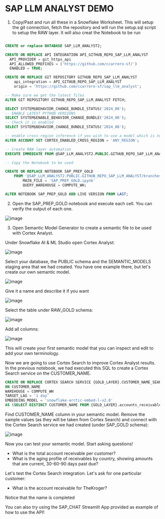 # SAP LLM ANALYST DEMO

1. Copy/Past and run all these in a Snowflake Worksheet. This will setup the git connection, fetch the repository
and will run the setup.sql script to setup the RAW layer. It will also creat the Notebook to be run

```sql

CREATE or replace DATABASE SAP_LLM_ANALYST2;

CREATE OR REPLACE API INTEGRATION API_GITHUB_REPO_SAP_LLM_ANALYST
  API_PROVIDER = git_https_api
  API_ALLOWED_PREFIXES = ('https://github.com/ccarrero-sf/')
  ENABLED = TRUE;

CREATE OR REPLACE GIT REPOSITORY GITHUB_REPO_SAP_LLM_ANALYST
    api_integration = API_GITHUB_REPO_SAP_LLM_ANALYST
    origin = 'https://github.com/ccarrero-sf/sap_llm_analyst';

-- Make sure we get the latest files
ALTER GIT REPOSITORY GITHUB_REPO_SAP_LLM_ANALYST FETCH;

SELECT SYSTEM$BEHAVIOR_CHANGE_BUNDLE_STATUS('2024_08');
-- ENABLE LATEST PYTHON VERSIONS
SELECT SYSTEM$ENABLE_BEHAVIOR_CHANGE_BUNDLE('2024_08');
-- Check it is enabled
SELECT SYSTEM$BEHAVIOR_CHANGE_BUNDLE_STATUS('2024_08');

-- enable cross-region inference if you wish to use a model which is not available in your region
ALTER ACCOUNT SET CORTEX_ENABLED_CROSS_REGION = 'ANY_REGION';

-- Create RAW layer automation
EXECUTE IMMEDIATE FROM @SAP_LLM_ANALYST2.PUBLIC.GITHUB_REPO_SAP_LLM_ANALYST/branches/main/setup.sql;

-- Copy the Notebook to be used

CREATE OR REPLACE NOTEBOOK SAP_PREP_GOLD
    FROM '@SAP_LLM_ANALYST2.PUBLIC.GITHUB_REPO_SAP_LLM_ANALYST/branches/main/' 
        MAIN_FILE = 'SAP_PREP_GOLD.ipynb' 
        QUERY_WAREHOUSE = COMPUTE_WH;

ALTER NOTEBOOK SAP_PREP_GOLD ADD LIVE VERSION FROM LAST;

```

2. Open the SAP_PREP_GOLD notebook and execute each cell. You can verify the output of each one.

![image](img/img_notebook.png)


3. Open Semantic Model Generator to create a semantic file to be used with Cortex Analyst.

Under Snowflake AI & ML Studio open Cortex Analyst:

![image](img/img0.png)

Select your database, the PUBLIC schema and the SEMANTIC_MODELS staging area that we had created. You have one example there, but let's create our own semantic model.

![image](img/img1.png)

Give it a name and describe it if you want

![image](img/img2.png)

Select the table under RAW_GOLD schema:

![image](img/img3.png)

Add all columns:

![image](img/img4.png)

This will create your first semantic model that you can inspect and edit to add your own terminology.

Now we are going to use Cortex Search to improve Cortex Analyst results. In the previous notebook, we had executed this SQL to create a Cortex Search service on the CUSTOMER_NAME. 

```sql
CREATE OR REPLACE CORTEX SEARCH SERVICE {GOLD_LAYER}.CUSTOMER_NAME_SEARCH 
ON CUSTOMER_NAME 
WAREHOUSE = COMPUTE_WH  
TARGET_LAG = '1 day' 
EMBEDDING_MODEL = 'snowflake-arctic-embed-l-v2.0' 
AS (SELECT DISTINCT CUSTOMER_NAME FROM {GOLD_LAYER}.accounts_receivable_mart);
```

Find CUSTOMER_NAME column in your semantic model. Remove the sample values (as they will be taken from Cortex Search) and connect with the Cortex Search service we had created (under SAP_GOLD schema):

![image](img/img5.png)

Now you can test your semantic model. Start asking questions!

- What is the total account receivable per customer?
- What is the aging profile of receivables by country, showing amounts that are current, 30-60-90 days past due?

Let's test the Cortex Search integration. Let's ask for one particular customer:

- What is the account receivable for TheKroger?

Notice that the name is completed

You can also try using the SAP_CHAT Streamlit App provided as example of how to use the API! 